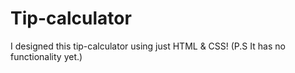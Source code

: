 # Tip-calculator
I designed this tip-calculator using just HTML & CSS!
(P.S It has no functionality yet.)
